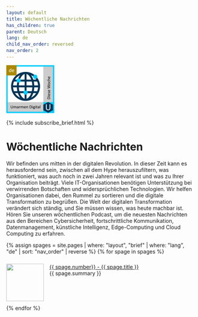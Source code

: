 ```yaml
---
layout: default
title: Wöchentliche Nachrichten
has_children: true
parent: Deutsch
lang: de
child_nav_order: reversed
nav_order: 2
---
```


<style>
/* Create two equal columns that floats next to each other */
.column {
  float: left;
  width: 48%;
  padding: 9px;
}

/* Clear floats after the columns */
.row:after {
  content: "";
  display: table;
  clear: both;
}
</style>



<img src="./de.png" width="128" height="128">

{% include subscribe_brief.html %}

# Wöchentliche Nachrichten

Wir befinden uns mitten in der digitalen Revolution. In dieser Zeit kann es herausfordernd sein, zwischen all dem Hype herauszufiltern, was funktioniert, was auch noch in zwei Jahren relevant ist und was zu Ihrer Organisation beiträgt. Viele IT-Organisationen benötigen Unterstützung bei verwirrenden Botschaften und widersprüchlichen Technologien. Wir helfen Organisationen dabei, den Rummel zu sortieren und die digitale Transformation zu begrüßen. Die Welt der digitalen Transformation verändert sich ständig, und Sie müssen wissen, was heute machbar ist. Hören Sie unseren wöchentlichen Podcast, um die neuesten Nachrichten aus den Bereichen Cybersicherheit, fortschrittliche Kommunikation, Datenmanagement, künstliche Intelligenz, Edge-Computing und Cloud Computing zu erfahren.

<style>
/* Create two equal columns that floats next to each other */
.column {
  float: left;
  width: 49%;
  padding: 10px;
}

/* Clear floats after the columns */
.row:after {
  content: "";
  display: table;
  clear: both;
}
</style>

<style>
.thumbnail {
    float: left;
    margin: 0 15px 0 0;
}
.episode {
    margin: 10px 0;
}
</style>

{% assign spages = site.pages | where: "layout", "brief" | where: "lang", "de" | sort: "nav_order" | reverse %}
{% for spage in spages %}
<div style="display: flex;">
    <p class="episode">
    <img class="thumbnail" src="../../{{ spage.path | remove: spage.name }}/{{ spage.img }}" width="100" height="100">
    <a href="{{ spage.url }}">{{ spage.number}} - {{ spage.title }}</a><br>
    {{ spage.summary }}
    </p>
</div>
{% endfor %}
